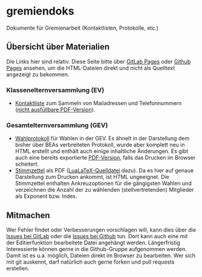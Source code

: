 # gremiendoks
Dokumente für Gremienarbeit (Kontaktlisten, Protokolle, etc.)

## Übersicht über Materialien
Die Links hier sind relativ. Diese Seite bitte über [GitLab Pages](https://elternmaterialberlin.gitlab.io/gremiendoks/)
oder [Github Pages](https://elternmaterialberlin.github.io/gremiendoks/) ansehen, um die HTML-Dateien
direkt und nicht als Quelltext angezeigt zu bekommen.

### Klassenelternversammlung (EV)
* [Kontaktliste](ev/ev-kontaktliste.html) zum Sammeln von Mailadressen und Telefonnummern 
([nicht ausfüllbare PDF-Version](ev/ev-kontaktliste.pdf)).

### Gesamtelternversammlung (GEV)
* [Wahlprotokoll](gev/gev-wahlprotokoll.html) für Wahlen in der GEV. Es ähnelt in der Darstellung dem bisher über BEAs verbreiteten Protokoll, wurde aber komplett neu in HTML erstellt und enthält auch einige inhaltliche Änderungen.
Es gibt auch eine bereits exportierte [PDF-Version](gev/gev-wahlprotokoll.pdf), falls das Drucken im Browser scheitert.
* [Stimmzettel](gev/gev-stimmzettel.pdf) als PDF ([LuaLaTeX-Quelldatei](gev/gev-stimmzettel.tex) dazu). Da es hier auf genaue Darstellung zum Drucken ankommt, ist HTML ungeeignet. Die Stimmzettel enthalten Ankreuzoptionen für die gängigsten Wahlen und verzeichnen die Anzahl der zu wählenden (stellvertretenden) Mitglieder als Exponent bzw. Index.

## Mitmachen
Wer Fehler findet oder Verbesserungen vorschlagen will, kann dies über die [Issues bei GitLab](https://gitlab.com/elternmaterialberlin/gremiendoks/-/issues) oder die [Issues bei Github](https://github.com/ElternmaterialBerlin/gremiendoks/issues) tun. Dort kann auch eine mit der Editierfunktion bearbeitete Datei angehängt werden. Längerfristig Interessierte können gerne in die Github-Gruppe aufgenommen werden. Damit ist es u.a. möglich, Dateien direkt im Browser zu bearbeiten. Wer sich mit git auskennt, darf natürlich auch gerne forken und pull requests erstellen.
